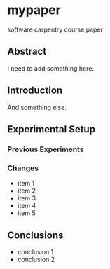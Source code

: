 # mypaper
software carpentry course paper

## Abstract
I need to add something here.

## Introduction 
And something else. 

## Experimental Setup

### Previous Experiments
### Changes
- item 1
- item 2
- item 3
- item 4
- item 5


## Conclusions
- conclusion 1
- conclusion 2




